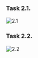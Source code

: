 ### Task 2.1.

![2.1]( https://github.com/ppc-ntu-khpi/34-first-lab-DmitryKryachun/blob/master/Solution/task2.1.png "Task 2.1")
### Task 2.2.

![2.2]( https://github.com/ppc-ntu-khpi/34-first-lab-DmitryKryachun/blob/master/Solution/task2.2.png "Task 2.2")